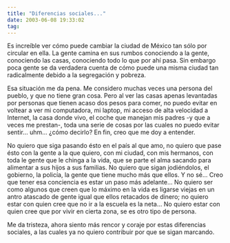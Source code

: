 ```yaml
---
title: "Diferencias sociales..."
date: 2003-06-08 19:33:02
tag: 
---
```

<p>Es increíble ver cómo puede cambiar la ciudad de México tan sólo por circular en ella. La gente camina en sus rumbos conociendo a la gente, conociendo las casas, conociendo todo lo que por ahí pasa. Sin embargo poca gente se da verdadera cuenta de cómo puede una misma ciudad tan radicalmente debido a la segregación y pobreza.</p>

<p>Esa situación me da pena. Me considero muchas veces una persona del pueblo, y que no tiene gran cosa. Pero al ver las casas apenas levantadas por personas que tienen acaso dos pesos para comer, no puedo evitar en voltear a ver mi computadora, mi laptop, mi acceso de alta velocidad a Internet, la casa donde vivo, el coche que manejan mis padres -y que a veces me prestan-, toda una serie de cosas por las cuales no puedo evitar sentir&#8230; uhm&#8230; ¿cómo decirlo? En fin, creo que me doy a entender.</p>

<p>No quiero que siga pasando ésto en el país al que amo, no quiero que pase ésto con la gente a la que quiero, con mi ciudad, con mis hermanos, con toda le gente que le chinga a la vida, que se parte el alma sacando para alimentar a sus hijos a sus familias. No quiero que sigan jodiéndolos, el gobierno, la policía, la gente que tiene mucho más que ellos. Y no sé&#8230; Creo que tener esa conciencia es estar un paso más adelante&#8230; No quiero ser como algunos que creen que lo máximo en la vida es ligarse viejas en un antro atascado de gente igual que ellos retacados de dinero; no quiero estar con quien cree que no ir a la escuela es la neta&#8230; No quiero estar con quien cree que por vivir en cierta zona, se es otro tipo de persona.</p>

<p>Me da tristeza, ahora siento más rencor y coraje por estas diferencias sociales, a las cuales ya no quiero contribuir por que se sigan marcando.</p>
